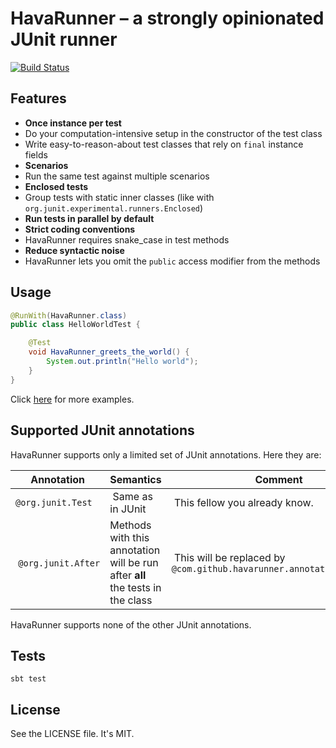 # HavaRunner – a strongly opinionated JUnit runner

[![Build
Status](https://travis-ci.org/havarunner/havarunner.png?branch=master)](https://travis-ci.org/havarunner/havarunner)

## Features

* **Once instance per test**
 * Do your computation-intensive setup in the constructor of the test class
 * Write easy-to-reason-about test classes that rely on `final` instance fields
* **Scenarios**
 * Run the same test against multiple scenarios
* **Enclosed tests**
 * Group tests with static inner classes (like with `org.junit.experimental.runners.Enclosed`)
* **Run tests in parallel by default**
* **Strict coding conventions**
 * HavaRunner requires snake\_case in test methods
* **Reduce syntactic noise**
 * HavaRunner lets you omit the `public` access modifier from the methods

## Usage

````java
@RunWith(HavaRunner.class)
public class HelloWorldTest {

    @Test
    void HavaRunner_greets_the_world() {
        System.out.println("Hello world");
    }
}
````

Click [here](https://github.com/havarunner/havarunner/tree/master/src/test/java/havarunner/example) for more examples.

## Supported JUnit annotations

HavaRunner supports only a limited set of JUnit annotations. Here they are:

| Annotation | Semantics | Comment |
| ---------- | --------- | ------- |
| `@org.junit.Test` | Same as in JUnit | This fellow you already know. |
| `@org.junit.After` | Methods with this annotation will be run after **all** the tests in the class | This will be replaced by `@com.github.havarunner.annotation.AfterAll` |

HavaRunner supports none of the other JUnit annotations.

## Tests

`sbt test`

## License

See the LICENSE file. It's MIT.
